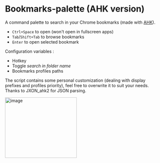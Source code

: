 # Bookmarks-palette (AHK version)
A command palette to search in your Chrome bookmarks (made with [AHK](https://www.autohotkey.com/)).

- `Ctrl+Space` to open (won't open in fullscreen apps)
- `Tab`/`Shift+Tab` to browse bookmarks
- `Enter` to open selected bookmark

Configuration variables :
- Hotkey
- Toggle _search in folder name_
- Bookmarks profiles paths

The script contains some personal customization (dealing with display prefixes and profiles priority), feel free to overwrite it to suit your needs.
Thanks to JXON_ahk2 for JSON parsing.

<img width="237" height="200" alt="image" src="https://github.com/user-attachments/assets/91cab3e6-645f-41d3-a06e-9c845913841a" />
